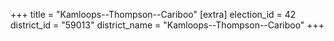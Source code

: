 +++
title = "Kamloops--Thompson--Cariboo"
[extra]
election_id = 42
district_id = "59013"
district_name = "Kamloops--Thompson--Cariboo"
+++
